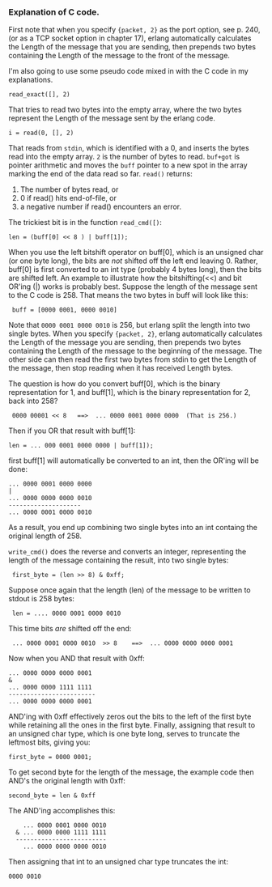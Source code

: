 ### Explanation of C code.

First note that when you specify `{packet, 2}` as the port option, see p. 240, (or as a TCP socket option in chapter 17), erlang automatically calculates the Length of the message that you are sending, then prepends two bytes containing the Length of the message to the front of the message.

I'm also going to use some pseudo code mixed in with the C code in my explanations.

```read_exact([], 2)```

That tries to read two bytes into the empty array, where the two bytes represent the Length of the message sent by the erlang code.

```i = read(0, [], 2)```

That reads from `stdin`, which is identified with a 0, and inserts the bytes read into the empty array. `2` is the number of bytes to read.  `buf+got` is pointer arithmetic and moves the `buff` pointer to a new spot in the array marking the end of the data read so far.  `read()` returns:

1. The number of bytes read, or
2. 0 if read() hits end-of-file, or
3. a negative number if read() encounters an error.


The trickiest bit is in the function ```read_cmd([)```:

    len = (buff[0] << 8 ) | buff[1]);
    
When you use the left bitshift operator on buff[0], which is an unsigned char (or one byte long), the bits are _not_ shifted off the left end leaving 0.  Rather, buff[0] is first converted to an int type (probably 4 bytes long), then the bits are shifted left.  An example to illustrate how the bitshifting(<<) and bit OR'ing (|) works is probably best.  Suppose the length of the message sent to the C code is 258.  That means the two bytes in buff will look like this:

     buff = [0000 0001, 0000 0010]  
     
Note that `0000 0001 0000 0010` is 256, but erlang split the length into two single bytes.  When you specify `{packet, 2}`, erlang automatically calculates the Length of the message you are sending, then prepends two bytes containing the Length of the message to the beginning of the message.  The other side can then read the first two bytes from stdin to get the Length of the message, then stop reading when it has received Length bytes.

The question is how do you convert buff[0], which is the binary representation for 1, and buff[1], which is the binary representation for 2, back into 258?

     0000 00001 << 8   ==>  ... 0000 0001 0000 0000  (That is 256.)

Then if you OR that result with buff[1]:

    len = ... 000 0001 0000 0000 | buff[1]);

first buff[1] will automatically be converted to an int, then the OR'ing will be done:

```
... 0000 0001 0000 0000
|   
... 0000 0000 0000 0010
--------------------
... 0000 0001 0000 0010
```

As a result, you end up combining two single bytes into an int containg the original length of 258.  

`write_cmd()` does the reverse and converts an integer, representing the length of the message containing the result, into two single bytes:

     first_byte = (len >> 8) & 0xff;

Suppose once again that the length (len) of the message to be written to stdout is 258 bytes:

     len = .... 0000 0001 0000 0010
     
This time bits _are_ shifted off the end:

     ... 0000 0001 0000 0010  >> 8    ==>  ... 0000 0000 0000 0001
       

Now when you AND that result with 0xff:

```
... 0000 0000 0000 0001
&
... 0000 0000 1111 1111
------------------------
... 0000 0000 0000 0001

```

AND'ing with 0xff effectively zeros out the bits to the left of the first byte while retaining all the ones in the first byte.  Finally, assigning that result to an unsigned char type, which is one byte long, serves to truncate the leftmost bits, giving you:

    first_byte = 0000 0001;

To get second byte for the length of the message, the example code then AND's the original length with 0xff:

    second_byte = len & 0xff
 
The AND'ing accomplishes this:

```
    ... 0000 0001 0000 0010
  & ... 0000 0000 1111 1111
  -------------------------
    ... 0000 0000 0000 0010
```
Then assigning that int to an unsigned char type truncates the int:

    0000 0010
    


			   
                     

    
  

